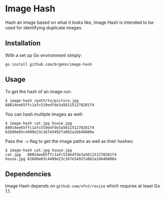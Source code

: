 # Image Hash #

Hash an image based on what it looks like, Image Hash is intended to be used
for identifying duplicate images.

## Installation ##

With a set up Go environment simply:

    go install github.com/brgmnn/image-hash

## Usage ##

To get the hash of an image run:

    $ image-hash /path/to/picture.jpg
    88014ee65ffc1afc519edfde3a561151278281f4

You can hash multiple images as well:

    $ image-hash cat.jpg house.jpg
    88014ee65ffc1afc519edfde3a561151278281f4
    62680e03c4499e23c167e5492fa962a1b646800a

Pass the `-v` flag to get the image paths as well as their hashes:

    $ image-hash cat.jpg house.jpg
    cat.jpg   88014ee65ffc1afc519edfde3a561151278281f4
    house.jpg 62680e03c4499e23c167e5492fa962a1b646800a

## Dependencies ##

Image Hash depends on `github.com/nfnt/resize` which requires at least Go 1.1.
